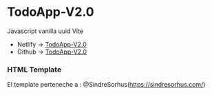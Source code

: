 # TodoApp-V2.0
Javascript vanilla uuid Vite


- Netlify -> [
TodoApp-V2.0](https://todo-app-by-lean98.netlify.app/)
- Github -> [
TodoApp-V2.0](https://lean-98.github.io/TodoApp-V2.0/)

### HTML Template

El template perteneche a : @SindreSorhus(https://sindresorhus.com/)
